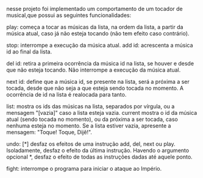 nesse projeto foi implementado um comportamento de um tocador de musical,que possui as seguintes funcionalidades:

play: começa a tocar as músicas da lista, na ordem da lista, a partir da música atual, caso já não esteja tocando (não tem efeito caso
contrário).

stop: interrompe a execução da música atual.
add id: acrescenta a música id ao final da lista.

del id: retira a primeira ocorrência da música id na lista, se houver e desde que não esteja tocando. Não interrompe a execução da
música atual.

next id: define que a música id, se presente na lista, será a próxima a ser tocada, desde que não seja a que esteja sendo tocada no
momento. A ocorrência de id na lista é realocada para tanto.

list: mostra os ids das músicas na lista, separados por vírgula, ou a mensagem "[vazia]" caso a lista esteja vazia.
current mostra o id da música atual (sendo tocada no momento), ou da próxima a ser tocada, caso nenhuma esteja no momento. Se
a lista estiver vazia, apresente a mensagem: "Toque! Toque, Dijê!".

undo: [*] desfaz os efeitos de uma instrução add, del, next ou play. Isoladamente, desfaz o efeito da última instrução. Havendo o
argumento opcional *, desfaz o efeito de todas as instruções dadas até aquele ponto.

fight: interrompe o programa para iniciar o ataque ao Império.